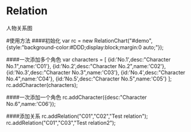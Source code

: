 # Relation
人物关系图

#使用方法
####初始化
var rc = new RelationChart("#demo",{style:"background-color:#DDD;display:block;margin:0 auto;"});

####一次添加多个角色
var characters = [
    {id:'No.1',desc:"Character No.1",name:'C01'},
    {id:'No.2',desc:"Character No.2",name:'C02'},
    {id:'No.3',desc:"Character No.3",name:'C03'},
    {id:'No.4',desc:"Character No.4",name:'C04'},
    {id:'No.5',desc:"Character No.5",name:'C05'}
];
rc.addCharacter(characters);

####一次添加一个角色
rc.addCharacter({desc:"Character No.6",name:'C06'});

####添加关系
rc.addRelation("C01","C02","Test relation");
rc.addRelation("C01","C03","Test relation2");
